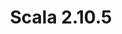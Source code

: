 ---
title: Scala 2.10.5
start: 05 March 2015
layout: downloadpage
release_version: 2.10.5
release_date: "March 05, 2015"
show_resources: "true"
permalink: /download/2.10.5.html
requirements: "This Scala software distribution can be installed on any Unix-like or Windows system. It requires the Java runtime version 1.6 or later, which can be downloaded <a href='http://www.java.com/'>here</a>."
resources: [
  ["-main-unixsys", "scala-2.10.5.tgz", "http://downloads.lightbend.com/scala/2.10.5/scala-2.10.5.tgz", "Mac OS X, Unix, Cygwin", "28.54M"],
  ["-main-windows", "scala-2.10.5.msi", "http://downloads.lightbend.com/scala/2.10.5/scala-2.10.5.msi", "Windows (msi installer)", "60.02M"],
  ["-non-main-sys", "scala-2.10.5.zip", "http://downloads.lightbend.com/scala/2.10.5/scala-2.10.5.zip", "Windows", "28.63M"],
  ["-non-main-sys", "scala-2.10.5.deb", "http://downloads.lightbend.com/scala/2.10.5/scala-2.10.5.deb", "Debian", "24.50M"],
  ["-non-main-sys", "scala-2.10.5.rpm", "http://downloads.lightbend.com/scala/2.10.5/scala-2.10.5.rpm", "RPM package", "24.86M"],
  ["-non-main-sys", "scala-docs-2.10.5.txz", "http://downloads.lightbend.com/scala/2.10.5/scala-docs-2.10.5.txz", "API docs", "3.66M"],
  ["-non-main-sys", "scala-docs-2.10.5.zip", "http://downloads.lightbend.com/scala/2.10.5/scala-docs-2.10.5.zip", "API docs", "32.45M"],
  ["-non-main-sys", "scala-sources-2.10.5.tar.gz", "https://github.com/scala/scala/archive/v2.10.5.tar.gz", "Sources", ""]
]
---